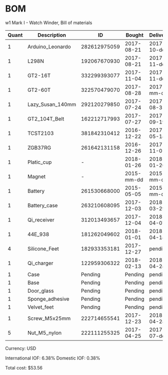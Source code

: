 # BOM
w1 Mark I - Watch Winder, Bill of materials

| Quant | Description        | ID             | Bought     | Delivered  | Unit | Charge | Taxes |   Cost |
|-------|--------------------|----------------|------------|------------|------|--------|-------|--------|
|     1 | Arduino_Leonardo   |   282612975059 | 2017-08-21 | 2017-10-dd | each |   6.50 |  0.41 |   6.91 |
|     1 | L298N              |   192067670930 | 2017-08-21 | 2017-11-dd | each |   1.63 |  0.10 |   1.73 |
|     1 | GT2-16T            |   332299393077 | 2017-11-04 | 2017-11-dd | each |   1.99 |  0.13 |   2.12 |
|     1 | GT2-60T            |   322570479070 | 2017-08-28 | 2017-mm-dd | each |   3.32 |  0.20 |   3.52 |
|     1 | Lazy_Susan_140mm   |   292120279850 | 2017-07-24 | 2017-08-31 | each |   7.14 |  0.44 |   7.58 |
|     1 | GT2_104T_Belt      |   162212717993 | 2017-07-27 | 2017-09-19 | each |   2.08 |  0.13 |   2.21 |
|     1 | TCST2103           |   381842310412 | 2016-12-22 | 2017-05-18 | each |   0.80 |  0.05 |   0.85 |
|     1 | ZGB37RG            |   261642131158 | 2016-12-26 | 2017-11-01 | each |  15.99 |  1.01 |  17.00 |
|     1 | Platic_cup         |              - | 2018-01-26 | 2018-01-26 | each |   2.82 |  0.00 |   2.82 |
|     1 | Magnet             |              - | 2015-mm-dd | 2015-mm-dd | each |   0.00 |  0.00 |   0.00 |
|     1 | Battery            |   261530668000 | 2015-05-05 | 2015-mm-dd | each |   1.11 |  0.06 |   1.17 |
|     1 | Battery_case       |   263210608095 | 2017-12-03 | 2018-03-29 | each |   0.78 |  0.05 |   0.83 |
|     1 | Qi_receiver        |   312013493657 | 2017-12-04 | 2018-04-07 | each |   1.90 |  0.11 |   2.01 |
|     1 | 44E_938            |   181262049602 | 2018-01-01 | 2018-04-18 | each |   0.93 |  0.06 |   0.99 |
|     4 | Silicone_Feet      |   182933353181 | 2017-12-27 | pending    | each |   0.04 |  0.01 |   0.05 |
|     1 | Qi_charger         |   122959306322 | 2018-02-13 | 2018-04-24 | each |   2.83 |  0.17 |   3.00 |
|     1 | Case               | Pending        | Pending    | pending    | each |        |       |        |
|     1 | Base               | Pending        | Pending    | pending    | each |        |       |        |
|     1 | Door_glass         | Pending        | Pending    | pending    | each |        |       |        |
|     1 | Sponge_adhesive    | Pending        | Pending    | pending    | each |        |       |        |
|     1 | Velvet_feet        | Pending        | Pending    | pending    | each |        |       |        |
|     1 | Screw_M5x25mm      |   222714655541 | 2017-12-23 | 2018-04-28 | each |   0.20 |  0.02 |   0.22 |
|     5 | Nut_M5_nylon       |   222111255325 | 2017-04-25 | 2017-07-dd | each |   0.50 |  0.05 |   0.55 |

Currency: USD

International IOF: 6.38%
Domestic IOF: 0.38%

Total cost: $53.56
